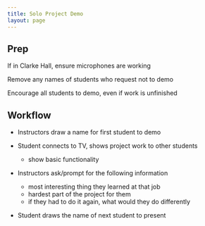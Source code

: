 ```yaml
---
title: Solo Project Demo
layout: page
---
```


## Prep

If in Clarke Hall, ensure microphones are working

Remove any names of students who request not to demo

Encourage all students to demo, even if work is unfinished

## Workflow

- Instructors draw a name for first student to demo

- Student connects to TV, shows project work to other students
  - show basic functionality

- Instructors ask/prompt for the following information
  - most interesting thing they learned at that job
  - hardest part of the project for them
  - if they had to do it again, what would they do differently

- Student draws the name of next student to present
